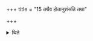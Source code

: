 +++
title = "15 तथैव होतानुशंसति तथा"

+++

<details><summary>थिते</summary>

तथैव होतानुशंसति । तथा भक्षमन्त्रः १५
</details>
